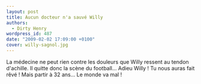 ```yaml
---
layout: post
title: Aucun docteur n'a sauvé Willy
authors:
  - Dirty Henry
wordpress_id: 487
date: "2009-02-02 17:09:00 +0100"
cover: willy-sagnol.jpg
---
```


La médecine ne peut rien contre les douleurs que Willy ressent au tendon
d'achille. Il quitte donc la scène du football… Adieu Willy ! Tu nous auras fait
rêvé ! Mais partir à 32 ans… Le monde va mal !
